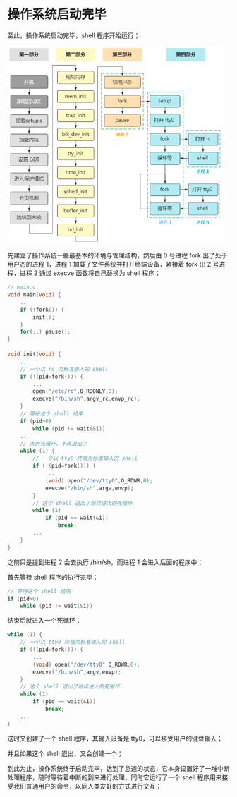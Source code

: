 # 操作系统启动完毕

至此，操作系统启动完毕，shell 程序开始运行；

<img src="./pics/38-操作系统启动完毕.assets/640 (1).png" alt="640 (1)" style="zoom: 67%;" />

先建立了操作系统一些最基本的环境与管理结构，然后由 0 号进程 fork 出了处于用户态的进程 1，进程 1 加载了文件系统并打开终端设备，紧接着 fork 出 2 号进程，进程 2 通过 execve 函数将自己替换为 shell 程序；

````c
// main.c
void main(void) {
    ...
    if (!fork()) {
        init();
    }
    for(;;) pause();
}

void init(void) {
    ...
    // 一个以 rc 为标准输入的 shell
    if (!(pid=fork())) {
        ...
        open("/etc/rc",O_RDONLY,0);
        execve("/bin/sh",argv_rc,envp_rc);
    }
    // 等待这个 shell 结束
    if (pid>0)
        while (pid != wait(&i))
    ...
    // 大的死循环，不再退出了
    while (1) {
        // 一个以 tty0 终端为标准输入的 shell
        if (!(pid=fork())) {
            ...
            (void) open("/dev/tty0",O_RDWR,0);
            execve("/bin/sh",argv,envp);
        }
        // 这个 shell 退出了继续进大的死循环
        while (1)
            if (pid == wait(&i))
                break;
        ...
    }
}
````

之前只是提到进程 2 会去执行 /bin/sh，而进程 1 会进入后面的程序中；

首先等待 shell 程序的执行完毕：

````c
// 等待这个 shell 结束
if (pid>0)
    while (pid != wait(&i))
````

结束后就进入一个死循环：

````c
while (1) {
    // 一个以 tty0 终端为标准输入的 shell
    if (!(pid=fork())) {
        ...
        (void) open("/dev/tty0",O_RDWR,0);
        execve("/bin/sh",argv,envp);
    }
    // 这个 shell 退出了继续进大的死循环
    while (1)
        if (pid == wait(&i))
            break;
    ...
}
````

这时又创建了一个 shell 程序，其输入设备是 tty0，可以接受用户的键盘输入；

并且如果这个 shell 退出，又会创建一个；

到此为止，操作系统终于启动完毕，达到了怠速的状态，它本身设置好了一堆中断处理程序，随时等待着中断的到来进行处理，同时它运行了一个 shell 程序用来接受我们普通用户的命令，以同人类友好的方式进行交互；
